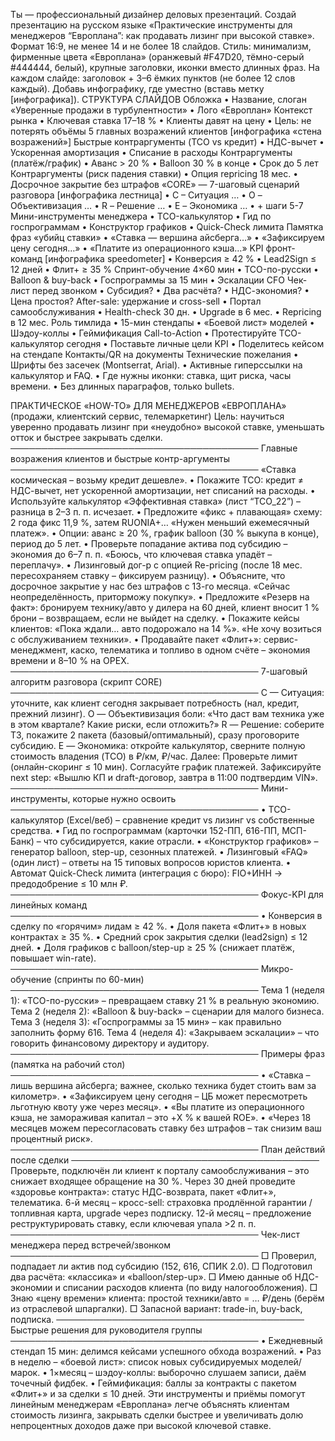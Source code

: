 Ты — профессиональный дизайнер деловых презентаций.
Создай презентацию на русском языке «Практические инструменты для менеджеров “Европлана”: как продавать лизинг при высокой ставке».
Формат 16:9, не менее 14 и не более 18 слайдов.
Стиль: минимализм, фирменные цвета «Европлана» (оранжевый #F47D20, тёмно-серый #444444, белый), крупные заголовки, иконки вместо длинных фраз.
На каждом слайде: заголовок + 3–6 ёмких пунктов (не более 12 слов каждый).
Добавь инфографику, где уместно (вставь метку [инфографика]).
СТРУКТУРА СЛАЙДОВ
Обложка
• Название, слоган «Уверенные продажи в турбулентности»
• Лого «Европлан»
Контекст рынка
• Ключевая ставка 17–18 %
• Клиенты давят на цену
• Цель: не потерять объёмы
5 главных возражений клиентов
[инфографика «стена возражений»]
Быстрые контраргументы (TCO vs кредит)
• НДС-вычет
• Ускоренная амортизация
• Списание в расходы
Контраргументы (платёж/график)
• Аванс > 20 %
• Balloon 30 % в конце
• Срок до 5 лет
Контраргументы (риск падения ставки)
• Опция repricing 18 мес.
• Досрочное закрытие без штрафов
«CORE» — 7-шаговый сценарий разговора
[инфографика лестница]
• С – Ситуация …
• O – Объективизация …
• R – Решение …
• E – Экономика …
• + шаги 5-7
Мини-инструменты менеджера
• TCO-калькулятор
• Гид по госпрограммам
• Конструктор графиков
• Quick-Check лимита
Памятка фраз «убийц ставки»
• «Ставка — вершина айсберга…»
• «Зафиксируем цену сегодня…»
• «Платите из операционного кэша…»
KPI фронт-команд
[инфографика speedometer]
• Конверсия ≥ 42 %
• Lead2Sign ≤ 12 дней
• Флит+ ≥ 35 %
Спринт-обучение 4×60 мин
• TCO-по-русски
• Balloon & buy-back
• Госпрограммы за 15 мин
• Эскалации CFO
Чек-лист перед звонком
• Субсидия?
• Два расчёта?
• НДС-экономия?
• Цена простоя?
After-sale: удержание и cross-sell
• Портал самообслуживания
• Health-check 30 дн.
• Upgrade в 6 мес.
• Repricing в 12 мес.
Роль тимлида
• 15-мин стендапы
• «Боевой лист» моделей
• Шэдоу-коллы
• Геймификация
Call-to-Action
• Протестируйте TCO-калькулятор сегодня
• Поставьте личные цели KPI
• Поделитесь кейсом на стендапе
Контакты/QR на документы
Технические пожелания
• Шрифты без засечек (Montserrat, Arial).
• Активные гиперссылки на калькулятор и FAQ.
• Где нужны иконки: ставка, щит риска, часы времени.
• Без длинных параграфов, только bullets.


ПРАКТИЧЕСКОЕ «HOW-TO» ДЛЯ МЕНЕДЖЕРОВ «ЕВРОПЛАНА»
(продажи, клиентский сервис, телемаркетинг)
Цель: научиться уверенно продавать лизинг при «неудобно» высокой ставке, уменьшать отток и быстрее закрывать сделки.
────────────────────────────────────────
Главные возражения клиентов и быстрые контр-аргументы ────────────────────────────────────────
«Ставка космическая – возьму кредит дешевле».
• Покажите TCO: кредит ≠ НДС-вычет, нет ускоренной амортизации, нет списаний на расходы.
• Используйте калькулятор «Эффективная ставка» (лист “TCO_22”) – разница в 2–3 п. п. исчезает.
• Предложите «фикс + плавающая» схему: 2 года фикс 11,9 %, затем RUONIA+…
«Нужен меньший ежемесячный платеж».
• Опции: аванс ≥ 20 %, график balloon (30 % выкупа в конце), период до 5 лет.
• Проверьте попадание актива под субсидию – экономия до 6–7 п. п.
«Боюсь, что ключевая ставка упадёт – переплачу».
• Лизинговый дог-р с опцией Re-pricing (после 18 мес. пересохраняем ставку – фиксируем разницу).
• Объясните, что досрочное закрытие у нас без штрафов с 13-го месяца.
«Сейчас неопределённость, приторможу покупку».
• Предложите «Резерв на факт»: бронируем технику/авто у дилера на 60 дней, клиент вносит 1 % брони – возвращаем, если не выйдет на сделку.
• Покажите кейсы клиентов: «Пока ждали… авто подорожало на 14 %».
«Не хочу возиться с обслуживанием техники».
• Продавайте пакет «Флит+»: сервис-менеджмент, каско, телематика и топливо в одном счёте – экономия времени и 8–10 % на ОРЕХ.
────────────────────────────────────────
7-шаговый алгоритм разговора (скрипт CORE) ──────────────────────────────────────── С — Ситуация: уточните, как клиент сегодня закрывает потребность (нал, кредит, прежний лизинг).
O — Объективизация боли: «Что даст вам техника уже в этом квартале? Какие риски, если отложить?»
R — Решение: соберите ТЗ, покажите 2 пакета (базовый/оптимальный), сразу проговорите субсидию.
E — Экономика: откройте калькулятор, сверните полную стоимость владения (TCO) в ₽/км, ₽/час.
Далее:
Проверьте лимит (онлайн-скоринг ≤ 10 мин).
Согласуйте график платежей.
Зафиксируйте next step: «Вышлю КП и draft-договор, завтра в 11:00 подтвердим VIN».
────────────────────────────────────────
Мини-инструменты, которые нужно освоить ──────────────────────────────────────── • TCO-калькулятор (Excel/веб) – сравнение кредит vs лизинг vs собственные средства.
• Гид по госпрограммам (карточки 152-ПП, 616-ПП, МСП-Банк) – что субсидируется, какие отрасли.
• «Конструктор графиков» – генератор balloon, step-up, сезонных платежей.
• Лизинговый «FAQ» (один лист) – ответы на 15 типовых вопросов юристов клиента.
• Автомат Quick-Check лимита (интеграция с бюро): FIO+ИНН → предодобрение ≤ 10 млн ₽.
────────────────────────────────────────
Фокус-KPI для линейных команд ──────────────────────────────────────── • Конверсия в сделку по «горячим» лидам ≥ 42 %.
• Доля пакета «Флит+» в новых контрактах ≥ 35 %.
• Средний срок закрытия сделки (lead2sign) ≤ 12 дней.
• Доля графиков с balloon/step-up ≥ 25 % (снижает платёж, повышает win-rate).
────────────────────────────────────────
Микро-обучение (спринты по 60-мин) ──────────────────────────────────────── Тема 1 (неделя 1): «TCO-по-русски» – превращаем ставку 21 % в реальную экономию.
Тема 2 (неделя 2): «Balloon & buy-back» – сценарии для малого бизнеса.
Тема 3 (неделя 3): «Госпрограммы за 15 мин» – как правильно заполнить форму 616.
Тема 4 (неделя 4): «Закрываем эскалации» – что говорить финансовому директору и аудитору.
────────────────────────────────────────
Примеры фраз (памятка на рабочий стол) ──────────────────────────────────────── • «Ставка – лишь вершина айсберга; важнее, сколько техника будет стоить вам за километр».
• «Зафиксируем цену сегодня – ЦБ может пересмотреть льготную квоту уже через месяц».
• «Вы платите из операционного кэша, не замораживая капитал – это +X % к вашей ROE».
• «Через 18 месяцев можем пересогласовать ставку без штрафов – так снизим ваш процентный риск».
────────────────────────────────────────
План действий после сделки ────────────────────────────────────────
Проверьте, подключён ли клиент к порталу самообслуживания – это снижает входящее обращение на 30 %.
Через 30 дней проведите «здоровье контракта»: статус НДС-возврата, пакет «Флит+», телематика.
6-й месяц – кросс-sell: страховка продлённой гарантии / топливная карта, upgrade через подписку.
12-й месяц – предложение реструктурировать ставку, если ключевая упала >2 п. п.
────────────────────────────────────────
Чек-лист менеджера перед встречей/звонком ──────────────────────────────────────── □ Проверил, подпадает ли актив под субсидию (152, 616, СПИК 2.0).
□ Подготовил два расчёта: «классика» и «balloon/step-up».
□ Имею данные об НДС-экономии и списании расходов клиента (по виду налогообложения).
□ Знаю «цену времени» клиента: простой техники/авто = … ₽/день (берём из отраслевой шпаргалки).
□ Запасной вариант: trade-in, buy-back, подписка.
────────────────────────────────────────
Быстрые решения для руководителя группы ──────────────────────────────────────── • Ежедневный стендап 15 мин: делимся кейсами успешного обхода возражений.
• Раз в неделю – «боевой лист»: список новых субсидируемых моделей/марок.
• 1×месяц – шэдоу-коллы: выборочно слушаем записи, даём точечный фидбек.
• Геймификация: баллы за контракты с пакетом «Флит+» и за сделки ≤ 10 дней.
Эти инструменты и приёмы помогут линейным менеджерам «Европлана» легче объяснять клиентам стоимость лизинга, закрывать сделки быстрее и увеличивать долю непроцентных доходов даже при высокой ключевой ставке.
